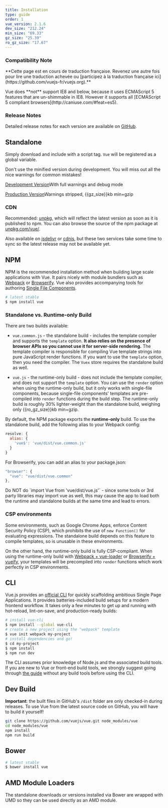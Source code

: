 ```yaml
---
title: Installation
type: guide
order: 1
vue_version: 2.1.6
dev_size: "212.24"
min_size: "69.33"
gz_size: "25.39"
ro_gz_size: "17.67"
---
```


### Compatibility Note

<p class="tip">**Cette page est en cours de traduction française. Revenez une autre fois pour lire une traduction achevée ou [participez à la traduction française ici](https://github.com/vuejs-fr/vuejs.org).**</p>Vue does **not** support IE8 and below, because it uses ECMAScript 5 features that are un-shimmable in IE8. However it supports all [ECMAScript 5 compliant browsers](http://caniuse.com/#feat=es5).

### Release Notes

Detailed release notes for each version are available on [GitHub](https://github.com/vuejs/vue/releases).

## Standalone

Simply download and include with a script tag. `Vue` will be registered as a global variable.

<p class="tip">Don't use the minified version during development. You will miss out all the nice warnings for common mistakes!</p>

<div id="downloads">
<a class="button" href="/js/vue.js" download>Development Version</a><span class="light info">With full warnings and debug mode</span>

<a class="button" href="/js/vue.min.js" download>Production Version</a><span class="light info">Warnings stripped, {{gz_size}}kb min+gzip</span>
</div>

### CDN

Recommended: [unpkg](https://unpkg.com/vue/dist/vue.js), which will reflect the latest version as soon as it is published to npm. You can also browse the source of the npm package at [unpkg.com/vue/](https://unpkg.com/vue/).

Also available on [jsdelivr](//cdn.jsdelivr.net/vue/{{vue_version}}/vue.js) or [cdnjs](//cdnjs.cloudflare.com/ajax/libs/vue/{{vue_version}}/vue.js), but these two services take some time to sync so the latest release may not be available yet.

## NPM

NPM is the recommended installation method when building large scale applications with Vue. It pairs nicely with module bundlers such as [Webpack](http://webpack.github.io/) or [Browserify](http://browserify.org/). Vue also provides accompanying tools for authoring [Single File Components](single-file-components.html).

``` bash
# latest stable
$ npm install vue
```

### Standalone vs. Runtime-only Build

There are two builds available:

- `vue.common.js` - the standalone build - includes the template compiler and supports the `template` option. **It also relies on the presence of browser APIs so you cannot use it for server-side rendering.** The template compiler is responsible for compiling Vue template strings into pure JavaScript render functions. If you want to use the `template` option, then you need the compiler. The `Vuex` store requires the standalone build as well.

- `vue.js` - the runtime-only build - does not include the template compiler, and does not support the `template` option. You can use the `render` option when using the runtime-only build, but it only works with single-file components, because single-file components' templates are pre-compiled into `render` functions during the build step. The runtime-only build is roughly 30% lighter-weight than the standalone build, weighing only {{ro_gz_size}}kb min+gzip.

By default, the NPM package exports the **runtime-only** build. To use the standalone build, add the following alias to your Webpack config:

``` js
resolve: {
  alias: {
    'vue$': 'vue/dist/vue.common.js'
  }
}
```

For Browserify, you can add an alias to your package.json:

``` js
"browser": {
  "vue": "vue/dist/vue.common"
},
```

<p class="tip">Do NOT do `import Vue from 'vue/dist/vue.js'` - since some tools or 3rd party libraries may import vue as well, this may cause the app to load both the runtime and standalone builds at the same time and lead to errors.</p>

### CSP environments

Some environments, such as Google Chrome Apps, enforce Content Security Policy (CSP), which prohibits the use of `new Function()` for evaluating expressions. The standalone build depends on this feature to compile templates, so is unusable in these environments.

On the other hand, the runtime-only build is fully CSP-compliant. When using the runtime-only build with [Webpack + vue-loader](https://github.com/vuejs-templates/webpack-simple) or [Browserify + vueify](https://github.com/vuejs-templates/browserify-simple), your templates will be precompiled into `render` functions which work perfectly in CSP environments.

## CLI

Vue.js provides an [official CLI](https://github.com/vuejs/vue-cli) for quickly scaffolding ambitious Single Page Applications. It provides batteries-included build setups for a modern frontend workflow. It takes only a few minutes to get up and running with hot-reload, lint-on-save, and production-ready builds:

``` bash
# install vue-cli
$ npm install --global vue-cli
# create a new project using the "webpack" template
$ vue init webpack my-project
# install dependencies and go!
$ cd my-project
$ npm install
$ npm run dev
```

<p class="tip">The CLI assumes prior knowledge of Node.js and the associated build tools. If you are new to Vue or front-end build tools, we strongly suggest going through <a href="/">the guide</a> without any build tools before using the CLI.</p>

## Dev Build

**Important**: the built files in GitHub's `/dist` folder are only checked-in during releases. To use Vue from the latest source code on GitHub, you will have to build it yourself!

``` bash
git clone https://github.com/vuejs/vue.git node_modules/vue
cd node_modules/vue
npm install
npm run build
```

## Bower

``` bash
# latest stable
$ bower install vue
```

## AMD Module Loaders

The standalone downloads or versions installed via Bower are wrapped with UMD so they can be used directly as an AMD module.
